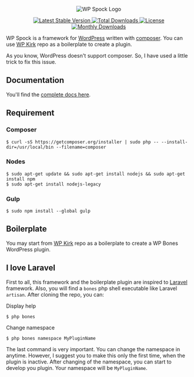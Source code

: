 <p align="center">
  <img src="/wpspock/WPSpock/wiki/images/wp-spock-logo-little.png" alt="WP Spock Logo" />
</p>

<p align="center">

  <a href="https://packagist.org/packages/wpspock/wpspock">
   <img src="https://poser.pugx.org/wpbones/wpspock/v/stable" alt="Latest Stable Version" />
  </a>
  
  <a href="https://packagist.org/packages/wpspock/wpspock">
   <img src="https://poser.pugx.org/wpspock/wpspock/downloads" alt="Total Downloads" />
  </a>

  <a href="https://packagist.org/packages/wpspock/wpspock">
   <img src="https://poser.pugx.org/wpspock/wpspock/license" alt="License" />
  </a>
  
  <a href="https://packagist.org/packages/wpspock/wpspock">
   <img src="https://poser.pugx.org/wpspock/wpspock/d/monthly" alt="Monthly Downloads" />
  </a>

</p>

WP Spock is a framework for [WordPress](http://wordpress.org) written with [composer](https://getcomposer.org/).
You can use [WP Kirk](https://github.com/wpbones/WPKirk) repo as a boilerplate to create a plugin.

As you know, WordPress doesn't support composer. So, I have used a little trick to fix this issue.

## Documentation

You'll find the [complete docs here](https://github.com/wpbones/WPBones/wiki).

## Requirement

### Composer

    $ curl -sS https://getcomposer.org/installer | sudo php -- --install-dir=/usr/local/bin --filename=composer

### Nodes

    $ sudo apt-get update && sudo apt-get install nodejs && sudo apt-get install npm
    $ sudo apt-get install nodejs-legacy

### Gulp

    $ sudo npm install --global gulp

## Boilerplate

You may start from [WP Kirk](https://github.com/wpbones/WPKirk) repo as a boilerplate to create a WP Bones WordPress plugin.

## I love Laravel

First to all, this framework and the boilerplate plugin are inspired to [Laravel](http://laravel.com/) framework. Also, you will find a `bones` php shell executable like Laravel `artisan`.
After cloning the repo, you can:

Display help

    $ php bones

Change namespace

    $ php bones namespace MyPluginName

The last command is very important. You can change the namespace in anytime. However, I suggest you to make this only the first time, when the plugin is inactive.
After changing of the namespace, you can start to develop you plugin. Your namespace will be `MyPluginName`.